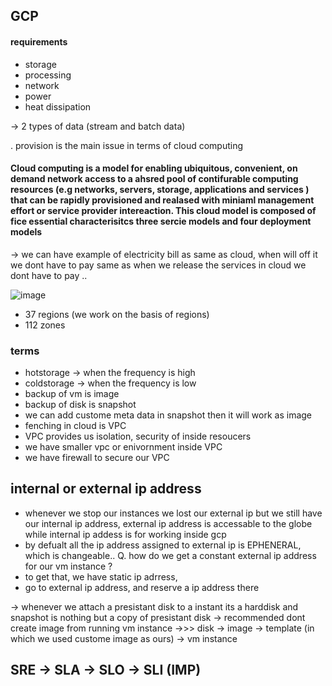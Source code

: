 ## GCP

#### requirements
- storage
- processing
- network
- power
- heat dissipation

-> 2 types of data (stream and batch data)

. provision is the main issue in terms of cloud computing


#### Cloud computing is a model for enabling ubiquitous, convenient, on demand network access to a ahsred pool of contifurable computing resources (e.g networks, servers, storage, applications and services ) that can be rapidly provisioned and realased with miniaml management effort or service provider intereaction. This cloud model is composed of fice essential characterisitcs three sercie models and four deployment models

-> we can have example of electricity bill as same as cloud, when will off it we dont have to pay same as when we release the services in cloud we dont have to pay
..

![image](https://user-images.githubusercontent.com/54886608/234199701-5e2b7da9-1828-4b5f-a0a8-54fe06a68c03.png)

- 37 regions (we work on the basis of regions)
- 112 zones 


### terms
- hotstorage -> when the frequency is high
- coldstorage -> when the frequency is low
- backup of vm is image
- backup of disk is snapshot
- we can add custome meta data in snapshot then it will work as image
- fenching in cloud is VPC
- VPC provides us isolation, security of inside resoucers
- we have smaller vpc or enivornment inside VPC
- we have firewall to secure our VPC


## internal or external ip address
 - whenever we stop our instances we lost our external ip but we still have our internal ip address, external ip address is accessable to the globe while internal ip addess is for working inside gcp
 - by defualt all the ip address assigned to external ip is EPHENERAL, which is changeable..
Q. how do we get a constant external ip address for our vm instance ?
-  to get that, we have static ip adrress,
-  go to external ip address, and reserve a ip address there


-> whenever we attach a presistant disk to a instant its a harddisk and snapshot is nothing but a copy of presistant disk
-> recommended dont create image from running vm instance
->>> disk -> image -> template (in which we used custome image as ours) -> vm instance


## SRE -> SLA -> SLO -> SLI (IMP)
